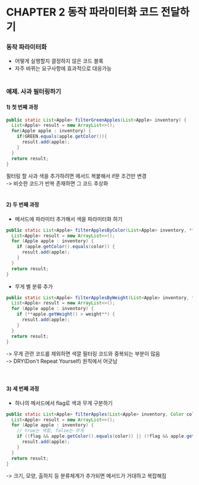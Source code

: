 # CHAPTER 2 동작 파라미터화 코드 전달하기

### 동작 파라미터화
- 어떻게 실행할지 결정하지 않은 코드 블록
- 자주 바뀌는 요구사항에 효과적으로 대응가능
<br><br>

### 예제. 사과 필터링하기
#### 1) 첫 번째 과정
```java
public static List<Apple> filterGreenApples(List<Apple> inventory) {
  List<Apple> result = new ArrayList<>();
  for(Apple apple : inventory) {
    if(GREEN.equals(apple.getColor()){
      result.add(apple);
    }
  }
  return result;
}
```
필터링 할 사과 색을 추가하려면 메서드 복붙해서 if문 조건만 변경<br>
-> 비슷한 코드가 반복 존재하면 그 코드 추상화
<br><br>

#### 2) 두 번째 과정
- 메서드에 파라미터 추가해서 색을 파라미터화 하기
```java
public static List<Apple> filterApplesByColor(List<Apple> inventory, **Color color**) {
  List<Apple> result = new ArrayList<>();
  for (Apple apple : inventory) {
    if (apple.getColor().equals(color)) {
      result.add(apple);
    }
  }
  return result;
}
```

- 무게 별 분류 추가
```java
public static List<Apple> filterApplesByWeight(List<Apple> inventory, **int weight**) {
  List<Apple> result = new ArrayList<>();
  for (Apple apple : inventory) {
    if (**apple.getWeight() > weight**) {
      result.add(apple);
    }
  }
  return result;
}
```
-> 무게 관련 코드를 제외하면 색깔 필터링 코드와 중복되는 부분이 많음<br>
-> DRY(Don't Repeat Yourself) 원칙에서 어긋남<br>
<br><br>

#### 3) 세 번째 과정
- 하나의 메서드에서 flag로 색과 무게 구분하기
```java
public static List<Apple> filterApples(List<Apple> inventory, Color color, int weight, boolean flag) {
  List<Apple> result = new ArrayList<>();
  for (Apple apple : inventory) {
    // true는 색깔, false는 무게
    if ((flag && apple.getColor().equals(color)) || (!flag && apple.getWeight() > weight)) {
      result.add(apple);
    }
  }
  return result;
}
```
-> 크기, 모양, 출하지 등 분류체계가 추가되면 메서드가 거대하고 복잡해짐